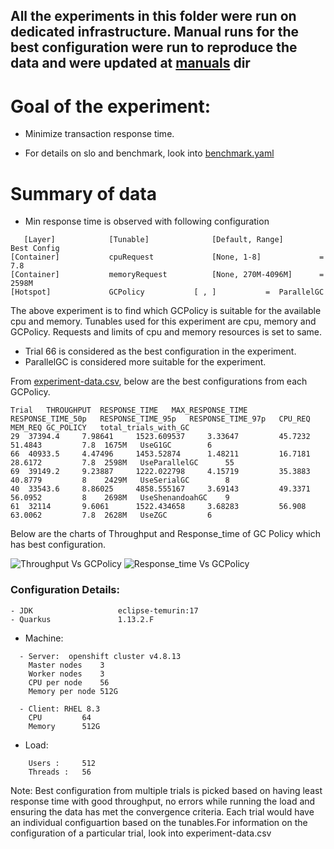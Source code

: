 ## All the experiments in this folder were run on dedicated infrastructure. Manual runs for the best configuration were run to reproduce the data and were updated at [manuals](manuals) dir

# Goal of the experiment:
- Minimize transaction response time.

- For details on slo and benchmark, look into [benchmark.yaml](benchmark.yaml)

# Summary of data
- Min response time is observed with following configuration
```
   [Layer]            [Tunable]              [Default, Range]      Best Config
[Container] 	      cpuRequest             [None, 1-8]             =    7.8
[Container]           memoryRequest          [None, 270M-4096M]      =  2598M
[Hotspot]             GCPolicy		     [ , ]		     =  ParallelGC

```
The above experiment is to find which GCPolicy is suitable for the available cpu and memory. Tunables used for this experiment are cpu, memory and GCPolicy. Requests and limits of cpu and memory resources is set to same.

- Trial 66 is considered as the best configuration in the experiment.
- ParallelGC is considered more suitable for the experiment.


From [experiment-data.csv](experiment-data.csv), below are the best configurations from each GCPolicy.
```
Trial	THROUGHPUT	RESPONSE_TIME	MAX_RESPONSE_TIME	RESPONSE_TIME_50p	RESPONSE_TIME_95p	RESPONSE_TIME_97p	CPU_REQ	MEM_REQ	GC_POLICY	total_trials_with_GC
29	37394.4		7.98641		1523.609537		3.33647			45.7232			51.4843			7.8	 1675M 	 UseG1GC 		6
66	40933.5		4.47496		1453.52874		1.48211			16.7181			28.6172			7.8	 2598M 	 UseParallelGC 		55
69	39149.2		9.23887		1222.022798		4.15719			35.3883			40.8779			8	 2429M 	 UseSerialGC 		8
40	33543.6		8.86025		4858.555167		3.69143			49.3371			56.0952			8	 2698M 	 UseShenandoahGC 	9
61	32114		9.6061		1522.434658		3.68283			56.908			63.0062			7.8	 2628M 	 UseZGC 		6

```

Below are the charts of Throughput and Response_time of GC Policy which has best configuration.

![Throughput Vs GCPolicy](https://user-images.githubusercontent.com/17760990/166127781-f989bdeb-1f72-4c43-b0c3-2fcad387df39.png)
![Response_time Vs GCPolicy](https://user-images.githubusercontent.com/17760990/166127788-f85d3fac-9c17-41dc-a02d-6fad903d2a3f.png)



### Configuration Details:
```
- JDK                   eclipse-temurin:17
- Quarkus               1.13.2.F
```
- Machine: 
```
  - Server:  openshift cluster v4.8.13
    Master nodes	3
    Worker nodes	3
    CPU per node	56
    Memory per node	512G

  - Client: RHEL 8.3
    CPU  		64
    Memory 		512G  
```
- Load: 
```
 	Users :		512
	Threads :	56
```


Note: Best configuration from multiple trials is picked based on having least response time with good throughput, no errors while running the load and ensuring the data has met the convergence criteria.
Each trial would have an individual configuartion based on the tunables.For information on the configuration of a particular trial, look into experiment-data.csv

